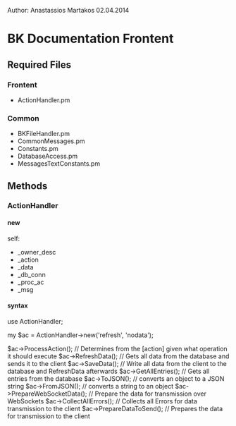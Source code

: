 Author:
Anastassios Martakos
02.04.2014

# BK Documentation Frontent

## Required Files
### Frontent
  -  ActionHandler.pm
### Common
  -  BKFileHandler.pm
  -  CommonMessages.pm
  -  Constants.pm
  -  DatabaseAccess.pm
  -  MessagesTextConstants.pm

## Methods
### ActionHandler

#### new
self:
  -  _owner_desc
  -  _action
  -  _data
  -  _db_conn
  -  _proc_ac
  -  _msg
#### syntax
use ActionHandler;

my $ac = ActionHandler->new('refresh', 'nodata');

$ac->ProcessAction();         //  Determines from the [action] given what operation it should execute
$ac->RefreshData();           //  Gets all data from the database and sends it to the client
$ac->SaveData();              //  Write all data from the client to the database and RefreshData afterwards
$ac->GetAllEntries();         //  Gets all entries from the database
$ac->ToJSON();                //  converts an object to a JSON string
$ac->FromJSON();              //  converts a string to an object
$ac->PrepareWebSocketData();  //  Prepare the data for transmission over WebSockets
$ac->CollectAllErrors();      //  Collects all Errors for data transmission to the client
$ac->PrepareDataToSend();     //  Prepares the data for transmission to the client
